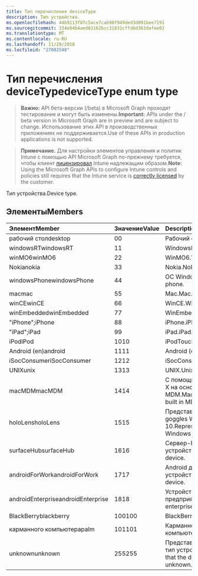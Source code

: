 ```yaml
---
title: Тип перечисления deviceType
description: Тип устройства.
ms.openlocfilehash: 44b9113f87c5ace7cab90f949ded3d091bee7191
ms.sourcegitcommit: 334e84b4aed63162bcc31831cffd6d363dafee02
ms.translationtype: MT
ms.contentlocale: ru-RU
ms.lasthandoff: 11/29/2018
ms.locfileid: "27082548"
---
```

# <a name="devicetype-enum-type"></a><span data-ttu-id="645af-103">Тип перечисления deviceType</span><span class="sxs-lookup"><span data-stu-id="645af-103">deviceType enum type</span></span>

> <span data-ttu-id="645af-104">**Важно:** API бета-версии (/beta) в Microsoft Graph проходят тестирование и могут быть изменены.</span><span class="sxs-lookup"><span data-stu-id="645af-104">**Important:** APIs under the / beta version in Microsoft Graph are in preview and are subject to change.</span></span> <span data-ttu-id="645af-105">Использование этих API в производственных приложениях не поддерживается.</span><span class="sxs-lookup"><span data-stu-id="645af-105">Use of these APIs in production applications is not supported.</span></span>

> <span data-ttu-id="645af-106">**Примечание.** Для настройки элементов управления и политик Intune с помощью API Microsoft Graph по-прежнему требуется, чтобы клиент [лицензировал](https://go.microsoft.com/fwlink/?linkid=839381) Intune надлежащим образом.</span><span class="sxs-lookup"><span data-stu-id="645af-106">**Note:** Using the Microsoft Graph APIs to configure Intune controls and policies still requires that the Intune service is [correctly licensed](https://go.microsoft.com/fwlink/?linkid=839381) by the customer.</span></span>

<span data-ttu-id="645af-107">Тип устройства.</span><span class="sxs-lookup"><span data-stu-id="645af-107">Device type.</span></span>
## <a name="members"></a><span data-ttu-id="645af-108">Элементы</span><span class="sxs-lookup"><span data-stu-id="645af-108">Members</span></span>
|<span data-ttu-id="645af-109">Элемент</span><span class="sxs-lookup"><span data-stu-id="645af-109">Member</span></span>|<span data-ttu-id="645af-110">Значение</span><span class="sxs-lookup"><span data-stu-id="645af-110">Value</span></span>|<span data-ttu-id="645af-111">Description</span><span class="sxs-lookup"><span data-stu-id="645af-111">Description</span></span>|
|:---|:---|:---|
|<span data-ttu-id="645af-112">рабочий стол</span><span class="sxs-lookup"><span data-stu-id="645af-112">desktop</span></span>|<span data-ttu-id="645af-113">0</span><span class="sxs-lookup"><span data-stu-id="645af-113">0</span></span>|<span data-ttu-id="645af-114">Рабочий стол.</span><span class="sxs-lookup"><span data-stu-id="645af-114">Desktop.</span></span>|
|<span data-ttu-id="645af-115">windowsRT</span><span class="sxs-lookup"><span data-stu-id="645af-115">windowsRT</span></span>|<span data-ttu-id="645af-116">1</span><span class="sxs-lookup"><span data-stu-id="645af-116">1</span></span>|<span data-ttu-id="645af-117">WindowsRT.</span><span class="sxs-lookup"><span data-stu-id="645af-117">WindowsRT.</span></span>|
|<span data-ttu-id="645af-118">winMO6</span><span class="sxs-lookup"><span data-stu-id="645af-118">winMO6</span></span>|<span data-ttu-id="645af-119">2</span><span class="sxs-lookup"><span data-stu-id="645af-119">2</span></span>|<span data-ttu-id="645af-120">WinMO6.</span><span class="sxs-lookup"><span data-stu-id="645af-120">WinMO6.</span></span>|
|<span data-ttu-id="645af-121">Nokia</span><span class="sxs-lookup"><span data-stu-id="645af-121">nokia</span></span>|<span data-ttu-id="645af-122">3</span><span class="sxs-lookup"><span data-stu-id="645af-122">3</span></span>|<span data-ttu-id="645af-123">Nokia.</span><span class="sxs-lookup"><span data-stu-id="645af-123">Nokia.</span></span>|
|<span data-ttu-id="645af-124">windowsPhone</span><span class="sxs-lookup"><span data-stu-id="645af-124">windowsPhone</span></span>|<span data-ttu-id="645af-125">4</span><span class="sxs-lookup"><span data-stu-id="645af-125">4</span></span>|<span data-ttu-id="645af-126">ОС Windows phone.</span><span class="sxs-lookup"><span data-stu-id="645af-126">Windows phone.</span></span>|
|<span data-ttu-id="645af-127">mac</span><span class="sxs-lookup"><span data-stu-id="645af-127">mac</span></span>|<span data-ttu-id="645af-128">5</span><span class="sxs-lookup"><span data-stu-id="645af-128">5</span></span>|<span data-ttu-id="645af-129">Mac.</span><span class="sxs-lookup"><span data-stu-id="645af-129">Mac.</span></span>|
|<span data-ttu-id="645af-130">winCE</span><span class="sxs-lookup"><span data-stu-id="645af-130">winCE</span></span>|<span data-ttu-id="645af-131">6</span><span class="sxs-lookup"><span data-stu-id="645af-131">6</span></span>|<span data-ttu-id="645af-132">WinCE.</span><span class="sxs-lookup"><span data-stu-id="645af-132">WinCE.</span></span>|
|<span data-ttu-id="645af-133">winEmbedded</span><span class="sxs-lookup"><span data-stu-id="645af-133">winEmbedded</span></span>|<span data-ttu-id="645af-134">7</span><span class="sxs-lookup"><span data-stu-id="645af-134">7</span></span>|<span data-ttu-id="645af-135">WinEmbedded.</span><span class="sxs-lookup"><span data-stu-id="645af-135">WinEmbedded.</span></span>|
|<span data-ttu-id="645af-136">"iPhone";</span><span class="sxs-lookup"><span data-stu-id="645af-136">iPhone</span></span>|<span data-ttu-id="645af-137">8</span><span class="sxs-lookup"><span data-stu-id="645af-137">8</span></span>|<span data-ttu-id="645af-138">iPhone.</span><span class="sxs-lookup"><span data-stu-id="645af-138">iPhone.</span></span>|
|<span data-ttu-id="645af-139">"iPad";</span><span class="sxs-lookup"><span data-stu-id="645af-139">iPad</span></span>|<span data-ttu-id="645af-140">9</span><span class="sxs-lookup"><span data-stu-id="645af-140">9</span></span>|<span data-ttu-id="645af-141">iPad.</span><span class="sxs-lookup"><span data-stu-id="645af-141">iPad.</span></span>|
|<span data-ttu-id="645af-142">iPod</span><span class="sxs-lookup"><span data-stu-id="645af-142">iPod</span></span>|<span data-ttu-id="645af-143">10</span><span class="sxs-lookup"><span data-stu-id="645af-143">10</span></span>|<span data-ttu-id="645af-144">iPodTouch.</span><span class="sxs-lookup"><span data-stu-id="645af-144">iPodTouch.</span></span>|
|<span data-ttu-id="645af-145">Android (en)</span><span class="sxs-lookup"><span data-stu-id="645af-145">android</span></span>|<span data-ttu-id="645af-146">11</span><span class="sxs-lookup"><span data-stu-id="645af-146">11</span></span>|<span data-ttu-id="645af-147">Android (en).</span><span class="sxs-lookup"><span data-stu-id="645af-147">Android.</span></span>|
|<span data-ttu-id="645af-148">iSocConsumer</span><span class="sxs-lookup"><span data-stu-id="645af-148">iSocConsumer</span></span>|<span data-ttu-id="645af-149">12</span><span class="sxs-lookup"><span data-stu-id="645af-149">12</span></span>|<span data-ttu-id="645af-150">iSocConsumer.</span><span class="sxs-lookup"><span data-stu-id="645af-150">iSocConsumer.</span></span>|
|<span data-ttu-id="645af-151">UNIX</span><span class="sxs-lookup"><span data-stu-id="645af-151">unix</span></span>|<span data-ttu-id="645af-152">13</span><span class="sxs-lookup"><span data-stu-id="645af-152">13</span></span>|<span data-ttu-id="645af-153">UNIX.</span><span class="sxs-lookup"><span data-stu-id="645af-153">Unix.</span></span>|
|<span data-ttu-id="645af-154">macMDM</span><span class="sxs-lookup"><span data-stu-id="645af-154">macMDM</span></span>|<span data-ttu-id="645af-155">14</span><span class="sxs-lookup"><span data-stu-id="645af-155">14</span></span>|<span data-ttu-id="645af-156">С помощью клиента Mac OS X на основе в агенте MDM.</span><span class="sxs-lookup"><span data-stu-id="645af-156">Mac OS X client using built in MDM agent.</span></span>|
|<span data-ttu-id="645af-157">holoLens</span><span class="sxs-lookup"><span data-stu-id="645af-157">holoLens</span></span>|<span data-ttu-id="645af-158">15</span><span class="sxs-lookup"><span data-stu-id="645af-158">15</span></span>|<span data-ttu-id="645af-159">Представляет Изысканное goggles Windows 10.</span><span class="sxs-lookup"><span data-stu-id="645af-159">Representing the fancy Windows 10 goggles.</span></span>|
|<span data-ttu-id="645af-160">surfaceHub</span><span class="sxs-lookup"><span data-stu-id="645af-160">surfaceHub</span></span>|<span data-ttu-id="645af-161">16</span><span class="sxs-lookup"><span data-stu-id="645af-161">16</span></span>|<span data-ttu-id="645af-162">Сервер-КОНЦЕНТРАТОР устройств.</span><span class="sxs-lookup"><span data-stu-id="645af-162">Surface HUB device.</span></span>|
|<span data-ttu-id="645af-163">androidForWork</span><span class="sxs-lookup"><span data-stu-id="645af-163">androidForWork</span></span>|<span data-ttu-id="645af-164">17</span><span class="sxs-lookup"><span data-stu-id="645af-164">17</span></span>|<span data-ttu-id="645af-165">Android для работы устройства.</span><span class="sxs-lookup"><span data-stu-id="645af-165">Android for work device.</span></span>|
|<span data-ttu-id="645af-166">androidEnterprise</span><span class="sxs-lookup"><span data-stu-id="645af-166">androidEnterprise</span></span>|<span data-ttu-id="645af-167">18</span><span class="sxs-lookup"><span data-stu-id="645af-167">18</span></span>|<span data-ttu-id="645af-168">Устройства Android предприятия.</span><span class="sxs-lookup"><span data-stu-id="645af-168">Android enterprise device.</span></span>|
|<span data-ttu-id="645af-169">BlackBerry</span><span class="sxs-lookup"><span data-stu-id="645af-169">blackberry</span></span>|<span data-ttu-id="645af-170">100</span><span class="sxs-lookup"><span data-stu-id="645af-170">100</span></span>|<span data-ttu-id="645af-171">BlackBerry.</span><span class="sxs-lookup"><span data-stu-id="645af-171">Blackberry.</span></span>|
|<span data-ttu-id="645af-172">карманного компьютера</span><span class="sxs-lookup"><span data-stu-id="645af-172">palm</span></span>|<span data-ttu-id="645af-173">101</span><span class="sxs-lookup"><span data-stu-id="645af-173">101</span></span>|<span data-ttu-id="645af-174">Карманного компьютера.</span><span class="sxs-lookup"><span data-stu-id="645af-174">Palm.</span></span>|
|<span data-ttu-id="645af-175">unknown</span><span class="sxs-lookup"><span data-stu-id="645af-175">unknown</span></span>|<span data-ttu-id="645af-176">255</span><span class="sxs-lookup"><span data-stu-id="645af-176">255</span></span>|<span data-ttu-id="645af-177">Представляет Неизвестный тип устройства.</span><span class="sxs-lookup"><span data-stu-id="645af-177">Represents that the device type is unknown.</span></span>|





